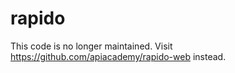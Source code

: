 # rapido

This code is no longer maintained.  Visit https://github.com/apiacademy/rapido-web instead.
